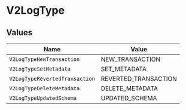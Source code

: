 # V2LogType


## Values

| Name                           | Value                          |
| ------------------------------ | ------------------------------ |
| `V2LogTypeNewTransaction`      | NEW_TRANSACTION                |
| `V2LogTypeSetMetadata`         | SET_METADATA                   |
| `V2LogTypeRevertedTransaction` | REVERTED_TRANSACTION           |
| `V2LogTypeDeleteMetadata`      | DELETE_METADATA                |
| `V2LogTypeUpdatedSchema`       | UPDATED_SCHEMA                 |